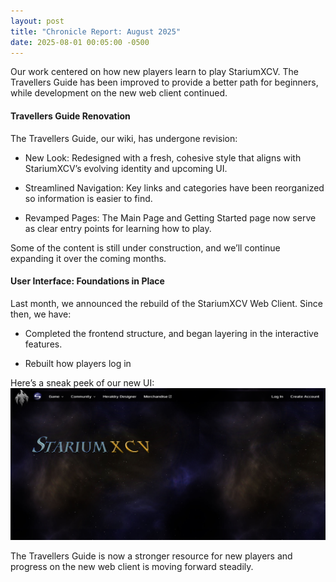 ```yaml
---
layout: post
title: "Chronicle Report: August 2025"
date: 2025-08-01 00:05:00 -0500
---
```


Our work centered on how new players learn to play StariumXCV. The Travellers Guide has been improved to provide a better path for beginners, while development on the new web client continued.

#### Travellers Guide Renovation
The Travellers Guide, our wiki, has undergone revision:

- New Look: Redesigned with a fresh, cohesive style that aligns with StariumXCV’s evolving identity and upcoming UI.

- Streamlined Navigation: Key links and categories have been reorganized so information is easier to find.

- Revamped Pages: The Main Page and Getting Started page now serve as clear entry points for learning how to play.

Some of the content is still under construction, and we’ll continue expanding it over the coming months.

#### User Interface: Foundations in Place
Last month, we announced the rebuild of the StariumXCV Web Client. Since then, we have:

- Completed the frontend structure, and began layering in the interactive features.

- Rebuilt how players log in

Here’s a sneak peek of our new UI:
![](/assets/ui-sneak-peek.png)

The Travellers Guide is now a stronger resource for new players and progress on the new web client is moving forward steadily.